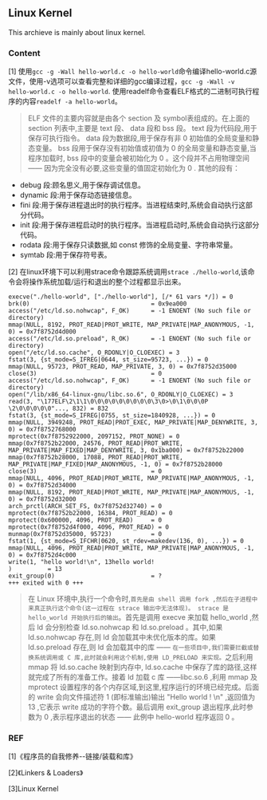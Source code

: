 ## Linux Kernel
This archieve is mainly about linux kernel.

### Content

[1] 使用`gcc -g -Wall hello-world.c -o hello-world`命令编译hello-world.c源文件，使用-v选项可以查看完整和详细的gcc编译过程，`gcc -g -Wall -v hello-world.c -o hello-world`.
使用readelf命令查看ELF格式的二进制可执行程序的内容`readelf -a hello-world`。
> ELF 文件的主要内容就是由各个 section 及 symbol表组成的。在上面的 section 列表中,主要是 text 段、 data 段和 bss 段。 text 段为代码段,用于保存可执行指令。 data 段为数据段,用于保存有非 0 初始值的全局变量和静态变量。 bss 段用于保存没有初始值或初值为 0 的全局变量和静态变量,当程序加载时, bss 段中的变量会被初始化为 0 。这个段并不占用物理空间 —— 因为完全没有必要,这些变量的值固定初始化为 0 .
其他的段有：
- debug 段:顾名思义,用于保存调试信息。
- dynamic 段:用于保存动态链接信息。
- fini 段:用于保存进程退出时的执行程序。当进程结束时,系统会自动执行这部分代码。
- init 段:用于保存进程启动时的执行程序。当进程启动时,系统会自动执行这部分代码。
- rodata 段:用于保存只读数据,如 const 修饰的全局变量、字符串常量。
- symtab 段:用于保存符号表。

[2] 在linux环境下可以利用strace命令跟踪系统调用`strace ./hello-world`,该命令会将操作系统加载/运行和退出的整个过程都显示出来。
```
execve("./hello-world", ["./hello-world"], [/* 61 vars */]) = 0
brk(0)                                  = 0x9ea000
access("/etc/ld.so.nohwcap", F_OK)      = -1 ENOENT (No such file or directory)
mmap(NULL, 8192, PROT_READ|PROT_WRITE, MAP_PRIVATE|MAP_ANONYMOUS, -1, 0) = 0x7f8752d4d000
access("/etc/ld.so.preload", R_OK)      = -1 ENOENT (No such file or directory)
open("/etc/ld.so.cache", O_RDONLY|O_CLOEXEC) = 3
fstat(3, {st_mode=S_IFREG|0644, st_size=95723, ...}) = 0
mmap(NULL, 95723, PROT_READ, MAP_PRIVATE, 3, 0) = 0x7f8752d35000
close(3)                                = 0
access("/etc/ld.so.nohwcap", F_OK)      = -1 ENOENT (No such file or directory)
open("/lib/x86_64-linux-gnu/libc.so.6", O_RDONLY|O_CLOEXEC) = 3
read(3, "\177ELF\2\1\1\0\0\0\0\0\0\0\0\0\3\0>\0\1\0\0\0P \2\0\0\0\0\0"..., 832) = 832
fstat(3, {st_mode=S_IFREG|0755, st_size=1840928, ...}) = 0
mmap(NULL, 3949248, PROT_READ|PROT_EXEC, MAP_PRIVATE|MAP_DENYWRITE, 3, 0) = 0x7f8752768000
mprotect(0x7f8752922000, 2097152, PROT_NONE) = 0
mmap(0x7f8752b22000, 24576, PROT_READ|PROT_WRITE, MAP_PRIVATE|MAP_FIXED|MAP_DENYWRITE, 3, 0x1ba000) = 0x7f8752b22000
mmap(0x7f8752b28000, 17088, PROT_READ|PROT_WRITE, MAP_PRIVATE|MAP_FIXED|MAP_ANONYMOUS, -1, 0) = 0x7f8752b28000
close(3)                                = 0
mmap(NULL, 4096, PROT_READ|PROT_WRITE, MAP_PRIVATE|MAP_ANONYMOUS, -1, 0) = 0x7f8752d34000
mmap(NULL, 8192, PROT_READ|PROT_WRITE, MAP_PRIVATE|MAP_ANONYMOUS, -1, 0) = 0x7f8752d32000
arch_prctl(ARCH_SET_FS, 0x7f8752d32740) = 0
mprotect(0x7f8752b22000, 16384, PROT_READ) = 0
mprotect(0x600000, 4096, PROT_READ)     = 0
mprotect(0x7f8752d4f000, 4096, PROT_READ) = 0
munmap(0x7f8752d35000, 95723)           = 0
fstat(1, {st_mode=S_IFCHR|0620, st_rdev=makedev(136, 0), ...}) = 0
mmap(NULL, 4096, PROT_READ|PROT_WRITE, MAP_PRIVATE|MAP_ANONYMOUS, -1, 0) = 0x7f8752d4c000
write(1, "hello world!\n", 13hello world!
)          = 13
exit_group(0)                           = ?
+++ exited with 0 +++

```
> 在 Linux 环境中,执行一个命令时,`首先是由 shell 调用 fork ,然后在子进程中来真正执行这个命令(这一过程在 strace 输出中无法体现)。 strace 是 hello_world 开始执行后的输出`。首先是调用 execve 来加载 hello_world ,然后 ld 会分别检查 ld.so.nohwcap 和 ld.so.preload 。其中,如果ld.so.nohwcap 存在,则 ld 会加载其中未优化版本的库。如果 ld.so.preload 存在,则 ld 会加载其中的库 —— `在一些项目中,我们需要拦截或替换系统调用或 C 库,此时就会利用这个机制,使用 LD_PRELOAD 来实现。`之后利用 mmap 将 ld.so.cache 映射到内存中, ld.so.cache 中保存了库的路径,这样就完成了所有的准备工作。接着 ld 加载 c 库 ——libc.so.6 ,利用 mmap 及 mprotect 设置程序的各个内存区域,到这里,程序运行的环境已经完成。后面的 write 会向文件描述符 1 (即标准输出)输出 "Hello world ! \n" ,返回值为 13 ,它表示 write 成功的字符个数。最后调用 exit_group 退出程序,此时参数为 0 ,表示程序退出的状态 —— 此例中 hello-world 程序返回 0 。

### REF

[1]《程序员的自我修养--链接/装载和库》

[2]《Linkers & Loaders》

[3]Linux Kernel
